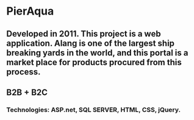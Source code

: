 # PierAqua

## Developed in 2011. This project is a web application. Alang is one of the largest ship breaking yards in the world, and this portal is a market place for products procured from this process.

## B2B + B2C

### Technologies: ASP.net, SQL SERVER, HTML, CSS, jQuery.
